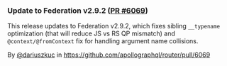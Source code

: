 ### Update to Federation v2.9.2 ([PR #6069](https://github.com/apollographql/router/pull/6069))

This release updates to Federation v2.9.2, which fixes sibling `__typename` optimization (that will reduce JS vs RS QP mismatch) and `@context/@fromContext` fix for handling argument name collisions.

By [@dariuszkuc](https://github.com/dariuszkuc) in https://github.com/apollographql/router/pull/6069
